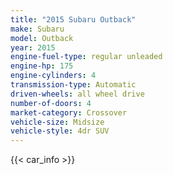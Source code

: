 ```yaml
---
title: "2015 Subaru Outback"
make: Subaru
model: Outback
year: 2015
engine-fuel-type: regular unleaded
engine-hp: 175
engine-cylinders: 4
transmission-type: Automatic
driven-wheels: all wheel drive
number-of-doors: 4
market-category: Crossover
vehicle-size: Midsize
vehicle-style: 4dr SUV
---
```


{{< car_info >}}
